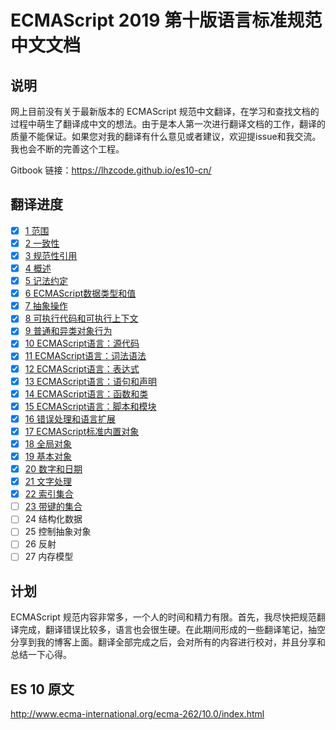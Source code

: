 # ECMAScript 2019 第十版语言标准规范中文文档

## 说明

网上目前没有关于最新版本的 ECMAScript 规范中文翻译，在学习和查找文档的过程中萌生了翻译成中文的想法。由于是本人第一次进行翻译文档的工作，翻译的质量不能保证。如果您对我的翻译有什么意见或者建议，欢迎提issue和我交流。我也会不断的完善这个工程。

Gitbook 链接：https://lhzcode.github.io/es10-cn/

## 翻译进度

- [x] [1 范围](scope.md)
- [x] [2 一致性](conformance.md)
- [x] [3 规范性引用](normative-references.md)
- [x] [4 概述](overview.md)
- [x] [5 记法约定](notationalConventions.md)
- [x] [6 ECMAScript数据类型和值](ecmascript-data-types-and-values.md)
- [x] [7 抽象操作](abstract-operations.md)
- [x] [8 可执行代码和可执行上下文](executable-code-and-execution-contexts.md)
- [x] [9 普通和异类对象行为](ordinary-and-exotic-object-behaviours.md)
- [x] [10 ECMAScript语言：源代码](source-code.md)
- [x] [11 ECMAScript语言：词法语法](lexical-grammar.md)
- [x] [12 ECMAScript语言：表达式](expressions.md)
- [x] [13 ECMAScript语言：语句和声明](statements-declarations.md)
- [x] [14 ECMAScript语言：函数和类](functions-and-classes.md)
- [X] [15 ECMAScript语言：脚本和模块](scripts-and-modules.md)
- [x] [16 错误处理和语言扩展](error-handling-and-language-extensions.md)
- [x] [17 ECMAScript标准内置对象](standard-built-in-objects.md)
- [x] [18 全局对象](global-object.md)
- [x] [19 基本对象](fundamental-objects.md)
- [x] [20 数字和日期](numbers-and-dates.md)
- [x] [21 文字处理](text-processing.md)
- [x] [22 索引集合](indexed-collections.md)
- [ ] [23 带键的集合](keyed-collections.md)
- [ ] 24 结构化数据
- [ ] 25 控制抽象对象
- [ ] 26 反射
- [ ] 27 内存模型

## 计划

ECMAScript 规范内容非常多，一个人的时间和精力有限。首先，我尽快把规范翻译完成，翻译错误比较多，语言也会很生硬。在此期间形成的一些翻译笔记，抽空分享到我的博客上面。翻译全部完成之后，会对所有的内容进行校对，并且分享和总结一下心得。

## ES 10 原文

 http://www.ecma-international.org/ecma-262/10.0/index.html 